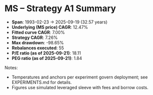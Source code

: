 # MS – Strategy A1 Summary

- **Span**: 1993-02-23 → 2025-09-19 (32.57 years)
- **Underlying (MS price) CAGR**: 12.47%
- **Fitted curve CAGR**: 7.00%
- **Strategy CAGR**: 7.26%
- **Max drawdown**: -98.65%
- **Rebalances executed**: 55
- **P/E ratio (as of 2025-09-21)**: 18.11
- **PEG ratio (as of 2025-09-21)**: 1.84

Notes:

- Temperatures and anchors per experiment govern deployment; see EXPERIMENTS.md for details.
- Figures use simulated leveraged sleeve with fees and borrow costs.

